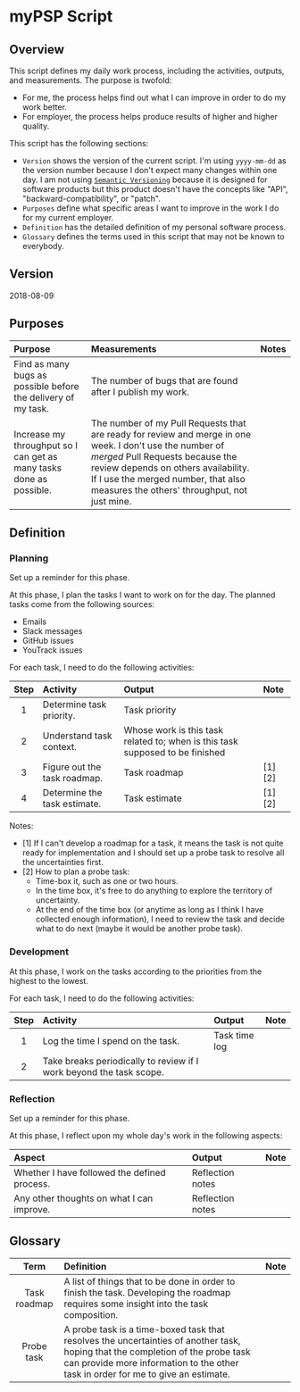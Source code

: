 # myPSP Script

## Overview

This script defines my daily work process, including the activities, outputs, and measurements. The purpose is twofold:

- For me, the process helps find out what I can improve in order to do my work better.
- For employer, the process helps produce results of higher and higher quality.

This script has the following sections:

- `Version` shows the version of the current script. I'm using `yyyy-mm-dd` as the version number because I don't expect many changes within one day. I am not using [`Semantic Versioning`](https://semver.org/) because it is designed for software products but this product doesn't have the concepts like "API", "backward-compatibility", or "patch".
- `Purposes` define what specific areas I want to improve in the work I do for my current employer.
- `Definition` has the detailed definition of my personal software process.
- `Glossary` defines the terms used in this script that may not be known to everybody.

## Version

2018-08-09

## Purposes

| Purpose | Measurements | Notes |
|:--------|:-------------|:------|
| Find as many bugs as possible before the delivery of my task. | The number of bugs that are found after I publish my work. ||
| Increase my throughput so I can get as many tasks done as possible. | The number of my Pull Requests that are ready for review and merge in one week. I don't use the number of _merged_ Pull Requests because the review depends on others availability. If I use the merged number, that also measures the others' throughput, not just mine. ||

## Definition

### Planning

Set up a reminder for this phase.

At this phase, I plan the tasks I want to work on for the day. The planned tasks come from the following sources:

- Emails
- Slack messages
- GitHub issues
- YouTrack issues

For each task, I need to do the following activities:

| Step | Activity | Output | Note |
|:----:|:---------|:-------|:-----|
| 1 | Determine task priority. | Task priority ||
| 2 | Understand task context. | Whose work is this task related to; when is this task supposed to be finished ||
| 3 | Figure out the task roadmap. | Task roadmap | [1] [2] |
| 4 | Determine the task estimate. | Task estimate | [1] [2] |

Notes:

- [1] If I can't develop a roadmap for a task, it means the task is not quite ready for implementation and I should set up a probe task to resolve all the uncertainties first.
- [2] How to plan a probe task:
  - Time-box it, such as one or two hours.
  - In the time box, it's free to do anything to explore the territory of uncertainty.
  - At the end of the time box (or anytime as long as I think I have collected enough information), I need to review the task and decide what to do next (maybe it would be another probe task).

### Development

At this phase, I work on the tasks according to the priorities from the highest to the lowest.

For each task, I need to do the following activities:

| Step | Activity | Output | Note |
|:----:|:---------|:-------|:-----|
| 1 | Log the time I spend on the task. | Task time log ||
| 2 | Take breaks periodically to review if I work beyond the task scope. |||

### Reflection

Set up a reminder for this phase.

At this phase, I reflect upon my whole day's work in the following aspects:

| Aspect | Output | Note |
|:-------|:-------|:-----|
| Whether I have followed the defined process. | Reflection notes ||
| Any other thoughts on what I can improve. | Reflection notes ||

## Glossary

| Term | Definition | Note |
|:----:|:-----------|:-----|
| Task roadmap | A list of things that to be done in order to finish the task. Developing the roadmap requires some insight into the task composition. ||
| Probe task | A probe task is a time-boxed task that resolves the uncertainties of another task, hoping that the completion of the probe task can provide more information to the other task in order for me to give an estimate. ||
